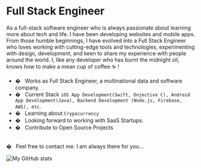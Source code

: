 # Full Stack Engineer

As a full-stack software engineer who is always passionate about learning more about tech and life. I have been developing websites and mobile apps. From those humble beginnings, I have evolved into a Full Stack Engineer who loves working with cutting-edge tools and technologies, experimenting with design, development, and keen to share my experience with people around the world. I, like any developer who has burnt the midnight oil, knows how to make a mean cup of coffee ☕️ ! 

  * � &nbsp; Works as Full Stack Engineer, a multinational data and software company.
  * � &nbsp; Current Stack `iOS App Development(Swift, Onjective C), Android App Development(Java), Backend Development (Node.js, Firebase, AWS), etc`.
  * � &nbsp; Learning about `Crypocurrency`
  * � &nbsp; Looking forward to working with SaaS Startups.
  * � &nbsp; Contribute to Open Source Projects

<br />
� &nbsp; Feel free to contact me. I am always there for you...

![My GitHub stats](https://github-readme-stats.vercel.app/api?username=sevenstarss&show_icons=true&theme=radical&count_private=true)
